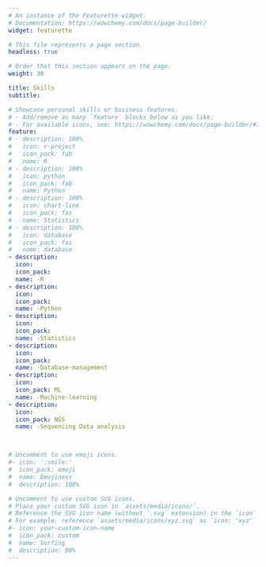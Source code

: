 ```yaml
---
# An instance of the Featurette widget.
# Documentation: https://wowchemy.com/docs/page-builder/
widget: featurette

# This file represents a page section.
headless: true

# Order that this section appears on the page.
weight: 30

title: Skills
subtitle:

# Showcase personal skills or business features.
# - Add/remove as many `feature` blocks below as you like.
# - For available icons, see: https://wowchemy.com/docs/page-builder/#icons
feature:
# - description: 100%
#   icon: r-project
#   icon_pack: fab
#   name: R
# - description: 100%
#   icon: python
#   icon_pack: fab
#   name: Python
# - description: 100%
#   icon: chart-line
#   icon_pack: fas
#   name: Statistics
# - description: 100%
#   icon: database
#   icon_pack: fas
#   name: database
- description:
  icon:
  icon_pack: 
  name: -R
- description:
  icon:
  icon_pack:
  name: -Python
- description:
  icon:
  icon_pack:
  name: -Statistics
- description:
  icon:
  icon_pack:
  name: -Database-management
- description:
  icon:
  icon_pack: ML
  name: -Machine-learning
- description:
  icon:
  icon_pack: NGS
  name: -Sequencing Data analysis



# Uncomment to use emoji icons.
#- icon: ':smile:'
#  icon_pack: emoji
#  name: Emojiness
#  description: 100% 

# Uncomment to use custom SVG icons.
# Place your custom SVG icon in `assets/media/icons/`.
# Reference the SVG icon name (without `.svg` extension) in the `icon` field.
# For example, reference `assets/media/icons/xyz.svg` as `icon: 'xyz'`
#- icon: your-custom-icon-name
#  icon_pack: custom
#  name: Surfing
#  description: 90%
---
```

